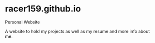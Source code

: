 racer159.github.io
==================

Personal Website

A website to hold my projects as well as my resume and more info about me.

